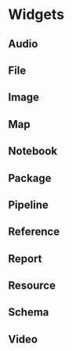 # Widgets

## Audio

## File

## Image

## Map

## Notebook

## Package

## Pipeline

## Reference

## Report

## Resource

## Schema

## Video
